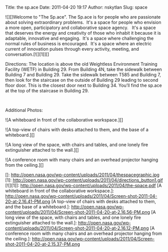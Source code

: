 Title: the sp.ace
Date: 2011-04-20 19:17
Author: nskytlan
Slug: space

<div>

![][]Welcome to "The Sp.ace". The Sp.ace is for people who are
passionate about solving extraordinary problems.  It's a space for
people who envision a more open, participatory and collaborative space
agency.   It's a space that deserves the energy and creativity of those
who inhabit it because it is adaptable, innovative and engaging.  It's a
space where challenging the normal rules of business is encouraged.
 It's a space where an electric current of innovation pulses through
every activity, meeting, and conversation.[![][1]][]

</div>

Directions: The location is above the old Weightless Environment
Training Facility (WETF) in Building 29. From Building 4N, take the
sidewalk between Building 7 and Building 29. Take the sidewalk between
T585 and Building 7, then look for the staircase on the outside of
Building 29 leading to second floor door. This is the closest door next
to Building 34. You’ll find the sp.ace at the top of the staircase in
Building 29.

 

Additional Photos:

![A whiteboard in front of the collaborative workspace.][]

![A top-view of chairs with desks attached to them, and the base of a
whiteboard.][]

![A long view of the space, with chairs and tables, and one lonely fire
extinguisher attached to the wall.][]

![A conference room with many chairs and an overhead projector hanging
from the ceiling.][]

  []: http://open.nasa.gov/wp-content/uploads/2011/04/thespacegraphic.jpg
  [1]: http://open.nasa.gov/wp-content/uploads/2011/04/directions_button1.gif
  [![][1]]: http://open.nasa.gov/wp-content/uploads/2011/04/the-space.pdf
  [A whiteboard in front of the collaborative workspace.]: http://open.nasa.gov/wp-content/uploads/2011/04/Screen-shot-2011-04-20-at-2.16.41-PM.png
  [A top-view of chairs with desks attached to them, and the base of a
  whiteboard.]: http://open.nasa.gov/wp-content/uploads/2011/04/Screen-shot-2011-04-20-at-2.16.56-PM.png
  [A long view of the space, with chairs and tables, and one lonely fire
  extinguisher attached to the wall.]: http://open.nasa.gov/wp-content/uploads/2011/04/Screen-shot-2011-04-20-at-2.16.12-PM.png
  [A conference room with many chairs and an overhead projector hanging
  from the ceiling.]: http://open.nasa.gov/wp-content/uploads/2011/04/Screen-shot-2011-04-20-at-2.15.37-PM.png
